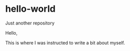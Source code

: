 # hello-world
Just another repository

Hello,

This is where I was instructed to write a bit about myself.
